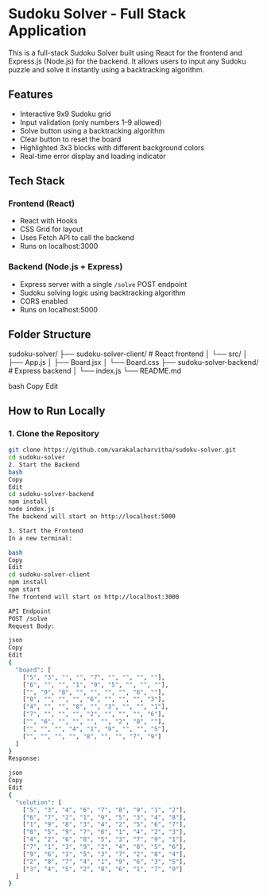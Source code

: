 # Sudoku Solver - Full Stack Application

This is a full-stack Sudoku Solver built using React for the frontend and Express.js (Node.js) for the backend. It allows users to input any Sudoku puzzle and solve it instantly using a backtracking algorithm.

## Features

- Interactive 9x9 Sudoku grid
- Input validation (only numbers 1–9 allowed)
- Solve button using a backtracking algorithm
- Clear button to reset the board
- Highlighted 3x3 blocks with different background colors
- Real-time error display and loading indicator

## Tech Stack

### Frontend (React)

- React with Hooks
- CSS Grid for layout
- Uses Fetch API to call the backend
- Runs on localhost:3000

### Backend (Node.js + Express)

- Express server with a single `/solve` POST endpoint
- Sudoku solving logic using backtracking algorithm
- CORS enabled
- Runs on localhost:5000

## Folder Structure

sudoku-solver/
├── sudoku-solver-client/ # React frontend
│ └── src/
│ ├── App.js
│ ├── Board.jsx
│ └── Board.css
├── sudoku-solver-backend/ # Express backend
│ └── index.js
└── README.md

bash
Copy
Edit

## How to Run Locally

### 1. Clone the Repository

```bash
git clone https://github.com/varakalacharvitha/sudoku-solver.git
cd sudoku-solver
2. Start the Backend
bash
Copy
Edit
cd sudoku-solver-backend
npm install
node index.js
The backend will start on http://localhost:5000

3. Start the Frontend
In a new terminal:

bash
Copy
Edit
cd sudoku-solver-client
npm install
npm start
The frontend will start on http://localhost:3000

API Endpoint
POST /solve
Request Body:

json
Copy
Edit
{
  "board": [
    ["5", "3", "", "", "7", "", "", "", ""],
    ["6", "", "", "1", "9", "5", "", "", ""],
    ["", "9", "8", "", "", "", "", "6", ""],
    ["8", "", "", "", "6", "", "", "", "3"],
    ["4", "", "", "8", "", "3", "", "", "1"],
    ["7", "", "", "", "2", "", "", "", "6"],
    ["", "6", "", "", "", "", "2", "8", ""],
    ["", "", "", "4", "1", "9", "", "", "5"],
    ["", "", "", "", "8", "", "", "7", "9"]
  ]
}
Response:

json
Copy
Edit
{
  "solution": [
    ["5", "3", "4", "6", "7", "8", "9", "1", "2"],
    ["6", "7", "2", "1", "9", "5", "3", "4", "8"],
    ["1", "9", "8", "3", "4", "2", "5", "6", "7"],
    ["8", "5", "9", "7", "6", "1", "4", "2", "3"],
    ["4", "2", "6", "8", "5", "3", "7", "9", "1"],
    ["7", "1", "3", "9", "2", "4", "8", "5", "6"],
    ["9", "6", "1", "5", "3", "7", "2", "8", "4"],
    ["2", "8", "7", "4", "1", "9", "6", "3", "5"],
    ["3", "4", "5", "2", "8", "6", "1", "7", "9"]
  ]
}
